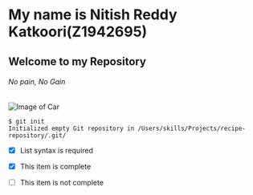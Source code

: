 # My name is Nitish Reddy Katkoori(Z1942695)
## Welcome to my Repository
###### No pain, No Gain

![Image of Car](https://images.unsplash.com/photo-1605559424843-9e4c228bf1c2?ixlib=rb-4.0.3&ixid=MnwxMjA3fDB8MHxzZWFyY2h8MTF8fGNhcnN8ZW58MHx8MHx8&w=1000&q=80)

```
$ git init
Initialized empty Git repository in /Users/skills/Projects/recipe-repository/.git/
```

- [x] List syntax is required
- [x] This item is complete
- [ ] This item is not complete

